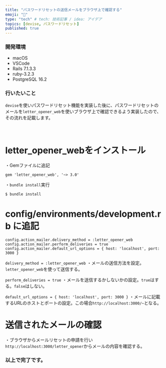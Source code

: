 ```yaml
---
title: "パスワードリセットの送信メールをブラウザ上で確認する"
emoji: "📩"
type: "tech" # tech: 技術記事 / idea: アイデア
topics: [devise, パスワードリセット]
published: true
---
```

### 開発環境
- macOS
- VSCode
- Rails 7.1.3.3
- ruby-3.2.3
- PostgreSQL 16.2

### 行いたいこと
`devise`を使いパスワードリセット機能を実装した後に、パスワードリセットのメールを```letter_opener_web```を使いブラウザ上で確認できるよう実装したので、その流れを記載します。
<br>
<br>
<br>

# letter_opener_webをインストール
・Gemファイルに追記
```
gem 'letter_opener_web', '~> 3.0'
```
・`bundle install`実行
```
$ bundle install
```

# config/environments/development.rb に追記
```
config.action_mailer.delivery_method = :letter_opener_web
config.action_mailer.perform_deliveries = true
config.action_mailer.default_url_options = { host: 'localhost', port: 3000 }
```
`delivery_method = :letter_opener_web`
・メールの送信方法を設定。`letter_opener_web`を使って送信する。

`perform_deliveries = true`
・メールを送信するかしないかの設定。`true`はする。`false`はしない。

`default_url_options = { host: 'localhost', port: 3000 }`
・メールに記載するURLのホストとポートの設定。この場合`http://localhost:3000/~`となる。

# 送信されたメールの確認
・ブラウザからメールリセットの申請を行い`http://localhost:3000/letter_opener`からメールの内容を確認する。

### 以上で完了です。